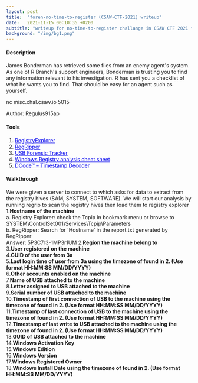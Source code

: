 ```yaml
---
layout: post
title:  "foren-no-time-to-register (CSAW-CTF-2021) writeup"
date:   2021-11-15 00:10:35 +0200
subtitle: "writeup for no-time-to-register challange in CSAW CTF 2021 finals"
background: "/img/bg1.png"
---
```


#### Description
James Bonderman has retrieved some files from an enemy agent's system. As one of R Branch's support engineers, Bonderman is trusting you to find any information relevant to his investigation. R has sent you a checklist of what he wants you to find. That should be easy for an agent such as yourself.

nc misc.chal.csaw.io 5015

Author: Regulus915ap
#### Tools
   1. <a href="https://f001.backblazeb2.com/file/EricZimmermanTools/RegistryExplorer_RECmd.zip" style="color:#0000EE;">RegistryExplorer</a>   
   2. <a href="https://github.com/keydet89/RegRipper3.0" style="color:#0000EE;">RegRipper</a>   
   3. <a href="http://www.orionforensics.com/forensics-tools/usb-forensic-tracker/" style="color:#0000EE;">USB Forensic Tracker</a>   
   4. <a href="https://web.archive.org/web/20210126112458/https://www.dfir.training/resources/downloads/windows-registry" style="color:#0000EE;">Windows Registry analysis cheat sheet</a>
   5. <a href="https://www.digital-detective.net/dcode/" style="color:#0000EE;">DCode™ – Timestamp Decoder</a>


#### Walkthrough
We were given a server to connect to which asks for data to extract from the registry hives (SAM, SYSTEM, SOFTWARE). We will start our analysis by running regrip to scan the registry hives then load them to registry explorer   
1.**Hostname of the machine**   
   a. Registry Explorer: check the Tcpip in bookmark menu or browse to SYSTEM\ControlSet001\Services\Tcpip\Parameters    
   b. RegRipper: Search for 'Hostname' in the report.txt generated by RegRipper    
   Answer: 5P3C7r3-1MP3r1UM
2.**Region the machine belong to**   
3.**User registered on the machine**   
4.**GUID of the user from 3a**   
5.**Last login time of user from 3a using the timezone of found in 2. (Use format HH:MM:SS MM/DD/YYYY)**   
6.**Other accounts enabled on the machine**   
7.**Name of USB attached to the machine**   
8.**Letter assigned to USB attached to the machine**   
9.**Serial number of USB attached to the machine**   
10.**Timestamp of first connection of USB to the machine using the timezone of found in 2. (Use format HH:MM:SS MM/DD/YYYY)**   
11.**Timestamp of last connection of USB to the machine using the timezone of found in 2. (Use format HH:MM:SS MM/DD/YYYY)**   
12.**Timestamp of last write to USB attached to the machine using the timezone of found in 2. (Use format HH:MM:SS MM/DD/YYYY)**   
13.**GUID of USB attached to the machine**   
14.**Windows Activation Key**   
15.**Windows Edition**   
16.**Windows Version**   
17.**Windows Registered Owner**   
18.**Windows Install Date using the timezone of found in 2. (Use format HH:MM:SS MM/DD/YYYY)**   
